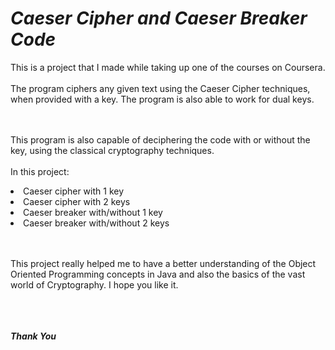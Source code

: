 ***Caeser Cipher and Caeser Breaker Code***
================================

This is a project that I made while taking up one of the courses on Coursera. 
<br></br>The program ciphers any given text using the Caeser Cipher techniques, when provided with a key. The program is also able to work for dual keys.

<br></br>This program is also capable of deciphering the code with or without the key, using the classical cryptography techniques.
<br></br>In this project:
<li>Caeser cipher with 1 key</li>
<li>Caeser cipher with 2 keys</li>
<li>Caeser breaker with/without 1 key</li>
<li>Caeser breaker with/without 2 keys</li>


<br></br>This project really helped me to have a better understanding of the Object Oriented Programming concepts in Java and also the basics of the vast world of Cryptography. I hope you like it.

<br></br><br>***Thank You***</br>
